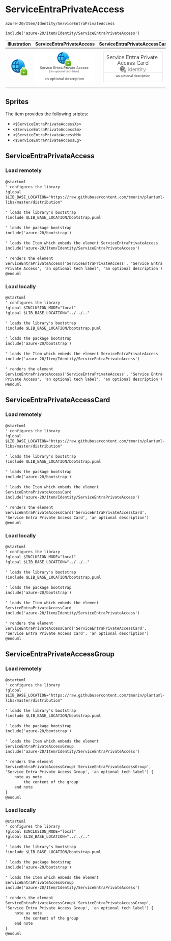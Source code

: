 # ServiceEntraPrivateAccess


```text
azure-20/Item/Identity/ServiceEntraPrivateAccess
```

```text
include('azure-20/Item/Identity/ServiceEntraPrivateAccess')
```



| Illustration | ServiceEntraPrivateAccess | ServiceEntraPrivateAccessCard | ServiceEntraPrivateAccessGroup |
| :---: | :---: | :---: | :---: |
| ![illustration for Illustration](../../../azure-20/Item/Identity/ServiceEntraPrivateAccess.png) | ![illustration for ServiceEntraPrivateAccess](../../../azure-20/Item/Identity/ServiceEntraPrivateAccess.Local.png) | ![illustration for ServiceEntraPrivateAccessCard](../../../azure-20/Item/Identity/ServiceEntraPrivateAccessCard.Local.png) | ![illustration for ServiceEntraPrivateAccessGroup](../../../azure-20/Item/Identity/ServiceEntraPrivateAccessGroup.Local.png) |



## Sprites
The item provides the following sriptes:

- `<$ServiceEntraPrivateAccessXs>`
- `<$ServiceEntraPrivateAccessSm>`
- `<$ServiceEntraPrivateAccessMd>`
- `<$ServiceEntraPrivateAccessLg>`





## ServiceEntraPrivateAccess

### Load remotely
```plantuml
@startuml
' configures the library
!global $LIB_BASE_LOCATION="https://raw.githubusercontent.com/tmorin/plantuml-libs/master/distribution"

' loads the library's bootstrap
!include $LIB_BASE_LOCATION/bootstrap.puml

' loads the package bootstrap
include('azure-20/bootstrap')

' loads the Item which embeds the element ServiceEntraPrivateAccess
include('azure-20/Item/Identity/ServiceEntraPrivateAccess')

' renders the element
ServiceEntraPrivateAccess('ServiceEntraPrivateAccess', 'Service Entra Private Access', 'an optional tech label', 'an optional description')
@enduml
```

### Load locally
```plantuml
@startuml
' configures the library
!global $INCLUSION_MODE="local"
!global $LIB_BASE_LOCATION="../../.."

' loads the library's bootstrap
!include $LIB_BASE_LOCATION/bootstrap.puml

' loads the package bootstrap
include('azure-20/bootstrap')

' loads the Item which embeds the element ServiceEntraPrivateAccess
include('azure-20/Item/Identity/ServiceEntraPrivateAccess')

' renders the element
ServiceEntraPrivateAccess('ServiceEntraPrivateAccess', 'Service Entra Private Access', 'an optional tech label', 'an optional description')
@enduml
```

## ServiceEntraPrivateAccessCard

### Load remotely
```plantuml
@startuml
' configures the library
!global $LIB_BASE_LOCATION="https://raw.githubusercontent.com/tmorin/plantuml-libs/master/distribution"

' loads the library's bootstrap
!include $LIB_BASE_LOCATION/bootstrap.puml

' loads the package bootstrap
include('azure-20/bootstrap')

' loads the Item which embeds the element ServiceEntraPrivateAccessCard
include('azure-20/Item/Identity/ServiceEntraPrivateAccess')

' renders the element
ServiceEntraPrivateAccessCard('ServiceEntraPrivateAccessCard', 'Service Entra Private Access Card', 'an optional description')
@enduml
```

### Load locally
```plantuml
@startuml
' configures the library
!global $INCLUSION_MODE="local"
!global $LIB_BASE_LOCATION="../../.."

' loads the library's bootstrap
!include $LIB_BASE_LOCATION/bootstrap.puml

' loads the package bootstrap
include('azure-20/bootstrap')

' loads the Item which embeds the element ServiceEntraPrivateAccessCard
include('azure-20/Item/Identity/ServiceEntraPrivateAccess')

' renders the element
ServiceEntraPrivateAccessCard('ServiceEntraPrivateAccessCard', 'Service Entra Private Access Card', 'an optional description')
@enduml
```

## ServiceEntraPrivateAccessGroup

### Load remotely
```plantuml
@startuml
' configures the library
!global $LIB_BASE_LOCATION="https://raw.githubusercontent.com/tmorin/plantuml-libs/master/distribution"

' loads the library's bootstrap
!include $LIB_BASE_LOCATION/bootstrap.puml

' loads the package bootstrap
include('azure-20/bootstrap')

' loads the Item which embeds the element ServiceEntraPrivateAccessGroup
include('azure-20/Item/Identity/ServiceEntraPrivateAccess')

' renders the element
ServiceEntraPrivateAccessGroup('ServiceEntraPrivateAccessGroup', 'Service Entra Private Access Group', 'an optional tech label') {
    note as note
        the content of the group
    end note
}
@enduml
```

### Load locally
```plantuml
@startuml
' configures the library
!global $INCLUSION_MODE="local"
!global $LIB_BASE_LOCATION="../../.."

' loads the library's bootstrap
!include $LIB_BASE_LOCATION/bootstrap.puml

' loads the package bootstrap
include('azure-20/bootstrap')

' loads the Item which embeds the element ServiceEntraPrivateAccessGroup
include('azure-20/Item/Identity/ServiceEntraPrivateAccess')

' renders the element
ServiceEntraPrivateAccessGroup('ServiceEntraPrivateAccessGroup', 'Service Entra Private Access Group', 'an optional tech label') {
    note as note
        the content of the group
    end note
}
@enduml
```

